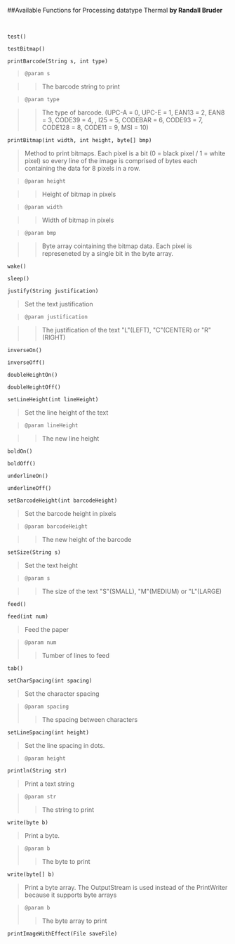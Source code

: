 ##Available Functions for Processing datatype Thermal
**by Randall Bruder**

<br />

`test()`

`testBitmap()`

`printBarcode(String s, int type)`
>`@param s`

>>The barcode string to print

>`@param type`

>>The type of barcode. (UPC-A = 0, UPC-E = 1, EAN13 = 2, EAN8 = 3, CODE39 = 4, , I25 = 5, CODEBAR = 6, CODE93 = 7, CODE128 = 8, CODE11 = 9, MSI = 10)
   
`printBitmap(int width, int height, byte[] bmp)`
>Method to print bitmaps. Each pixel is a bit (0 = black pixel / 1 = white pixel) so every line of the image is comprised of bytes each containing the data for 8 pixels in a row.

>`@param height`

>>Height of bitmap in pixels

>`@param width`

>>Width of bitmap in pixels

>`@param bmp`

>>Byte array cointaining the bitmap data. Each pixel is represeneted by a single bit in the byte array.
	
`wake()`

`sleep()`

`justify(String justification)`
>Set the text justification

>`@param justification`

>>The justification of the text "L"(LEFT), "C"(CENTER) or "R"(RIGHT)

`inverseOn()`

`inverseOff()`

`doubleHeightOn()`

`doubleHeightOff()`

`setLineHeight(int lineHeight)`
>Set the line height of the text

>`@param lineHeight`

>>The new line height
	
`boldOn()`

`boldOff()`

`underlineOn()`

`underlineOff()`

`setBarcodeHeight(int barcodeHeight)`
>Set the barcode height in pixels

>`@param barcodeHeight`

>>The new height of the barcode

`setSize(String s)`
>Set the text height

>`@param s`

>>The size of the text "S"(SMALL), "M"(MEDIUM) or "L"(LARGE)

`feed()`

`feed(int num)`
>Feed the paper

>`@param num`
>>Tumber of lines to feed
	
`tab()`

`setCharSpacing(int spacing)`
>Set the character spacing

>`@param spacing`
>>The spacing between characters

`setLineSpacing(int height)`
>Set the line spacing in dots.

>`@param height`
	
`println(String str)`
>Print a text string

>`@param str`
>>The string to print
	
`write(byte b)`
>Print a byte.

>`@param b`
>>The byte to print

`write(byte[] b)`
>Print a byte array. The OutputStream is used instead of the PrintWriter because it supports byte arrays

>`@param b`
>>The byte array to print

`printImageWithEffect(File saveFile)`